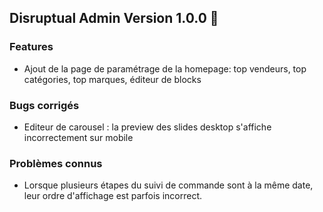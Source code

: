 ## Disruptual Admin Version 1.0.0 🚀

### Features

- Ajout de la page de paramétrage de la homepage: top vendeurs, top catégories, top marques, éditeur de blocks

### Bugs corrigés

- Editeur de carousel : la preview des slides desktop s'affiche incorrectement sur mobile

### Problèmes connus

- Lorsque plusieurs étapes du suivi de commande sont à la même date, leur ordre d'affichage est parfois incorrect.
